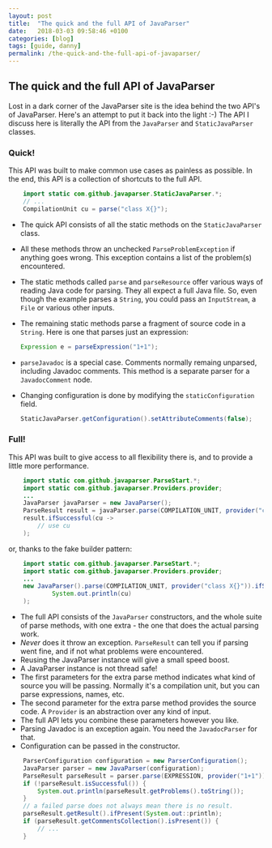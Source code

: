 ```yaml
---
layout: post
title:  "The quick and the full API of JavaParser"
date:   2018-03-03 09:58:46 +0100
categories: [blog]
tags: [guide, danny]
permalink: /the-quick-and-the-full-api-of-javaparser/
---
```


## The quick and the full API of JavaParser

Lost in a dark corner of the JavaParser site is the idea behind the two API's of JavaParser. Here's an attempt to put it back into the light :-) The API I discuss here is literally the API from the `JavaParser` and `StaticJavaParser` classes.

### Quick!

This API was built to make common use cases as painless as possible. In the end, this API is a collection of shortcuts to the full API.

```java
    import static com.github.javaparser.StaticJavaParser.*;
    // ...
    CompilationUnit cu = parse("class X{}");
```

*   The quick API consists of all the static methods on the `StaticJavaParser` class.
*   All these methods throw an unchecked `ParseProblemException` if anything goes wrong. This exception contains a list of the problem(s) encountered.
*   The static methods called `parse` and `parseResource` offer various ways of reading Java code for parsing. They all expect a full Java file. So, even though the example parses a `String`, you could pass an `InputStream`, a `File` or various other inputs.
*   The remaining static methods parse a fragment of source code in a `String`. Here is one that parses just an expression:
    ```java
    Expression e = parseExpression("1+1");
    ```

*   `parseJavadoc` is a special case. Comments normally remaing unparsed, including Javadoc comments. This method is a separate parser for a `JavadocComment` node.
*   Changing configuration is done by modifying the `staticConfiguration` field.
    ```java
    StaticJavaParser.getConfiguration().setAttributeComments(false);
    ```

### Full!

This API was built to give access to all flexibility there is, and to provide a little more performance.

```java
    import static com.github.javaparser.ParseStart.*;
    import static com.github.javaparser.Providers.provider;
    ...
    JavaParser javaParser = new JavaParser();
    ParseResult result = javaParser.parse(COMPILATION_UNIT, provider("class X{}"));
    result.ifSuccessful(cu ->
        // use cu        
    );
```

or, thanks to the fake builder pattern:

```java
    import static com.github.javaparser.ParseStart.*;
    import static com.github.javaparser.Providers.provider;
    ...
    new JavaParser().parse(COMPILATION_UNIT, provider("class X{}")).ifSuccessful(cu ->
            System.out.println(cu)        
    );
```

*   The full API consists of the `JavaParser` constructors, and the whole suite of parse methods, with one extra - the one that does the actual parsing work.
*   _Never_ does it throw an exception. `ParseResult` can tell you if parsing went fine, and if not what problems were encountered.
*   Reusing the JavaParser instance will give a small speed boost.
*   A JavaParser instance is not thread safe!
*   The first parameters for the extra parse method indicates what kind of source you will be passing. Normally it's a compilation unit, but you can parse expressions, names, etc.
*   The second parameter for the extra parse method provides the source code. A `Provider` is an abstraction over any kind of input.
*   The full API lets you combine these parameters however you like.
*   Parsing Javadoc is an exception again. You need the `JavadocParser` for that.
*   Configuration can be passed in the constructor.

```java
    ParserConfiguration configuration = new ParserConfiguration();
    JavaParser parser = new JavaParser(configuration);
    ParseResult parseResult = parser.parse(EXPRESSION, provider("1+1"));
    if (!parseResult.isSuccessful()) {
        System.out.println(parseResult.getProblems().toString());
    }
    // a failed parse does not always mean there is no result.
    parseResult.getResult().ifPresent(System.out::println);
    if (parseResult.getCommentsCollection().isPresent()) {
        // ...
    }
```
